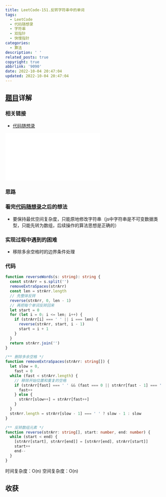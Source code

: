 ```yaml
---
title: LeetCode-151.反转字符串中的单词
tags:
  - LeetCode
  - 代码随想录
  - 字符串
  - 双指针
  - 快慢指针
categories:
  - 算法
description: ' '
related_posts: true
copyright: true
abbrlink: '9090'
date: 2022-10-04 20:47:04
updated: 2022-10-04 20:47:04
---
```


## [题目](https://leetcode.cn/problems/reverse-words-in-a-string/)详解

### 相关链接

- [代码随想录](https://programmercarl.com/0151.翻转字符串里的单词.html)

<iframe class="iframe_video" src="//player.bilibili.com/player.html?aid=471513250&bvid=BV1uT41177fX&cid=790645275&page=1" scrolling="no" border="0" frameborder="no" framespacing="0" allowfullscreen="true"> </iframe>

### 思路

### 看完[代码随想录](https://programmercarl.com/0151.翻转字符串里的单词.html)之后的想法

- 要保持最优空间复杂度，只能原地修改字符串（js中字符串是不可变数据类型，只能先转为数组，后续操作的算法思想是正确的）

### 实现过程中遇到的困难

- 移除多余空格时的边界条件处理

### 代码

```ts TypeScript
function reverseWords(s: string): string {
  const strArr = s.split('')
  removeExtraSpaces(strArr)
  const len = strArr.length
  // 先整体反转
  reverse(strArr, 0, len - 1)
  // 再把每个单词反转回来
  let start = 0
  for (let i = 0; i <= len; i++) {
    if (strArr[i] === ' ' || i === len) {
      reverse(strArr, start, i - 1)
      start = i + 1
    }
  }
  return strArr.join('')
}

/** 删除多余空格 */
function removeExtraSpaces(strArr: string[]) {
  let slow = 0,
    fast = 0
  while (fast < strArr.length) {
    // 移除开始位置和重复的空格
    if (strArr[fast] === ' ' && (fast === 0 || strArr[fast - 1] === ' ')){
      fast++
    } else {
      strArr[slow++] = strArr[fast++]
    }
  }
  strArr.length = strArr[slow - 1] === ' ' ? slow - 1 : slow
}

/** 反转数组元素 */
function reverse(strArr: string[], start: number, end: number) {
  while (start < end) {
    [strArr[start], strArr[end]] = [strArr[end], strArr[start]]
    start++
    end--
  }
}
```

时间复杂度：O(n)
空间复杂度：O(n)

## 收获
